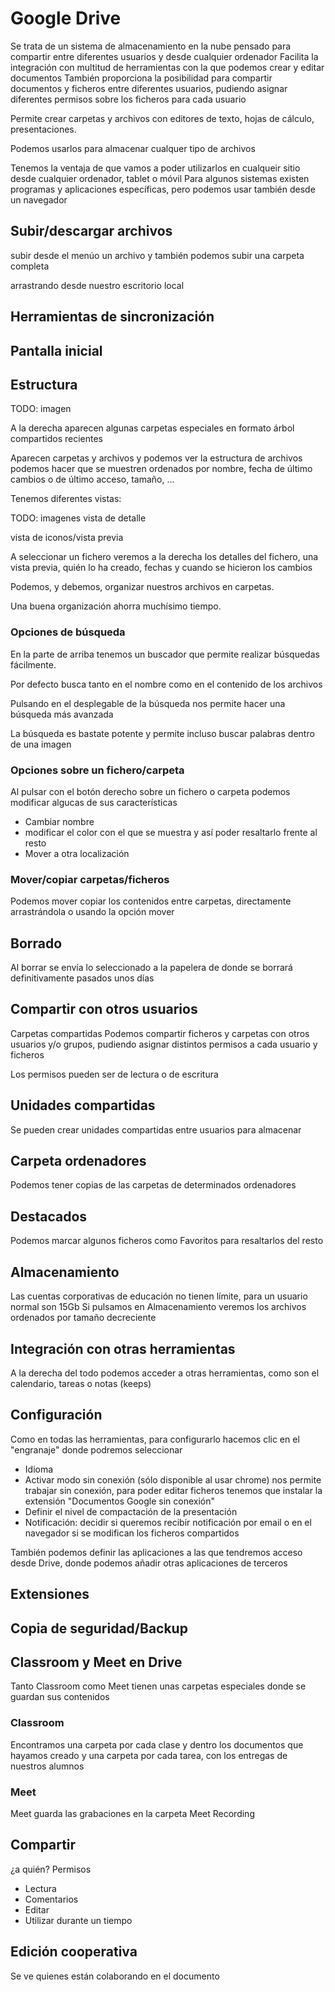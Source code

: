 # Google Drive

Se trata de un sistema de almacenamiento en la nube pensado para compartir entre diferentes usuarios y desde cualquier ordenador
Facilita la integración con multitud de herramientas con la que podemos crear y editar documentos
También proporciona la posibilidad para compartir documentos y ficheros entre diferentes usuarios, pudiendo asignar diferentes permisos sobre los ficheros para cada usuario

Permite crear carpetas y archivos con editores de texto, hojas de cálculo, presentaciones.

Podemos usarlos para almacenar cualquer tipo de archivos

Tenemos la ventaja de que vamos a poder utilizarlos en cualqueir sitio desde cualquier ordenador, tablet o móvil
Para algunos sistemas existen programas y aplicaciones específicas, pero podemos usar también desde un navegador

## Subir/descargar archivos

subir desde el menúo un archivo y  también podemos subir una carpeta completa

arrastrando desde nuestro escritorio local


## Herramientas de sincronización



## Pantalla inicial

## Estructura

TODO: imagen

A la derecha aparecen algunas carpetas especiales en formato árbol
compartidos
recientes


Aparecen carpetas y archivos
y podemos ver la estructura de archivos
podemos hacer que se muestren ordenados por nombre, fecha de último cambios o de último acceso, tamaño, ...


Tenemos diferentes vistas:


TODO: imagenes
vista de detalle

vista de iconos/vista previa


A seleccionar un fichero veremos a la derecha los detalles del fichero, una vista previa, quién lo ha creado, fechas y cuando se hicieron los cambios

Podemos, y debemos, organizar nuestros archivos en carpetas.

Una buena organización ahorra muchísimo tiempo.

### Opciones de búsqueda

En la parte de arriba tenemos un buscador que permite realizar búsquedas fácilmente.

Por defecto busca tanto en el nombre como en el contenido de los archivos

Pulsando en el desplegable de la búsqueda nos permite hacer una búsqueda más avanzada

La búsqueda es bastate potente y permite incluso buscar palabras dentro de una imagen


### Opciones sobre un fichero/carpeta

Al pulsar con el botón derecho sobre un fichero o carpeta podemos modificar algucas de sus características
* Cambiar nombre
* modificar el color con el que se muestra y así poder resaltarlo frente al resto
* Mover a otra localización

### Mover/copiar carpetas/ficheros

Podemos mover copiar los contenidos entre carpetas, directamente arrastrándola o usando la opción mover

## Borrado

Al borrar se envía lo seleccionado a la papelera de donde se borrará definitivamente pasados unos días

## Compartir con otros usuarios

Carpetas compartidas
Podemos compartir ficheros y carpetas con otros usuarios y/o grupos, pudiendo asignar distintos permisos a cada usuario y ficheros

Los permisos pueden ser de lectura o de escritura

## Unidades compartidas

Se pueden crear unidades compartidas entre usuarios para almacenar

## Carpeta ordenadores
Podemos tener copias de las carpetas de determinados ordenadores

## Destacados

Podemos marcar algunos ficheros como Favoritos para resaltarlos del resto

## Almacenamiento

Las cuentas corporativas de educación no tienen límite, para un usuario normal son 15Gb
Si pulsamos en Almacenamiento veremos los archivos ordenados por tamaño decreciente

## Integración con otras herramientas

A la derecha del todo podemos acceder a otras herramientas, como son el calendario, tareas o notas (keeps)

## Configuración

Como en todas las herramientas, para configurarlo hacemos clic en el "engranaje" donde podremos seleccionar
* Idioma
* Activar modo sin conexión (sólo disponible al usar chrome) nos permite trabajar sin conexión, para poder editar ficheros tenemos que instalar la extensión "Documentos Google sin conexión"
* Definir el nivel de compactación de la presentación
* Notificación: decidir si queremos recibir notificación por email o en el navegador si se modifican los ficheros compartidos

También podemos definir las aplicaciones a las que tendremos acceso desde Drive, donde podemos añadir otras aplicaciones de terceros


## Extensiones


## Copia de seguridad/Backup


## Classroom y Meet en Drive 

Tanto Classroom como Meet tienen unas carpetas especiales donde se guardan sus contenidos

### Classroom

Encontramos una carpeta por cada clase y dentro los documentos que hayamos creado y una carpeta por cada tarea, con los entregas de nuestros alumnos
### Meet

Meet guarda las grabaciones en la carpeta Meet Recording


## Compartir

¿a quién?
Permisos
* Lectura
* Comentarios
* Editar
* Utilizar durante un tiempo

## Edición cooperativa

Se ve quienes están colaborando en el documento
